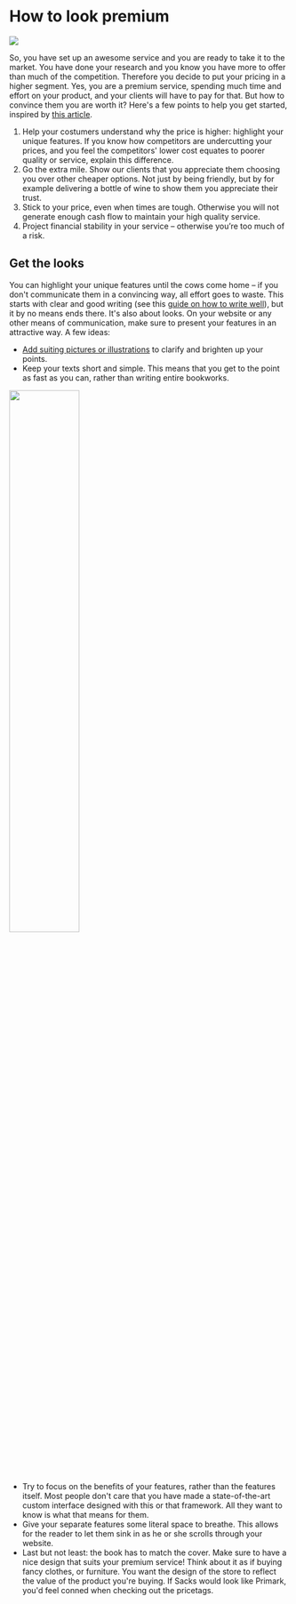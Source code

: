 # How to look premium

<img src="http://i.imgur.com/4ETDkim.jpg" widht="100%">

So, you have set up an awesome service and you are ready to take it to the market. You have done your research and you know you have more to offer than much of the competition. Therefore you decide to put your pricing in a higher segment. Yes, you are a premium service, spending much time and effort on your product, and your clients will have to pay for that. But how to convince them you are worth it? Here's a few points to help you get started, inspired by [this article](https://www.entrepreneur.com/article/217176).

1) Help your costumers understand why the price is higher: highlight your unique features. If you know how competitors are undercutting your prices, and you feel the competitors' lower cost equates to poorer quality or service, explain this difference.
2) Go the extra mile. Show our clients that you appreciate them choosing you over other cheaper options. Not just by being friendly, but by for example delivering a bottle of wine to show them you appreciate their trust.
3) Stick to your price, even when times are tough. Otherwise you will not generate enough cash flow to maintain your high quality service.
4) Project financial stability in your service – otherwise you’re too much of a risk.

## Get the looks

You can highlight your unique features until the cows come home – if you don't communicate them in a convincing way, all effort goes to waste. This starts with clear and good writing (see this [guide on how to write well](https://github.com/newatoms/guides/tree/ready/writing-guide)), but it by no means ends there. It's also about looks. On your website or any other means of communication, make sure to present your features in an attractive way. A few ideas:
* [Add suiting pictures or illustrations](https://github.com/newatoms/guides/tree/ready/effective-image-guide) to clarify and brighten up your points.
* Keep your texts short and simple. This means that you get to the point as fast as you can, rather than writing entire bookworks. 

<img src="http://i.imgur.com/ZuiOkic.jpg" width="50%">

* Try to focus on the benefits of your features, rather than the features itself. Most people don't care that you have made a state-of-the-art custom interface designed with this or that framework. All they want to know is what that means for them.
* Give your separate features some literal space to breathe. This allows for the reader to let them sink in as he or she scrolls through your website.
* Last but not least: the book has to match the cover. Make sure to have a nice design that suits your premium service! Think about it as if buying fancy clothes, or furniture. You want the design of the store to reflect the value of the product you're buying. If Sacks would look like Primark, you'd feel conned when checking out the pricetags.
